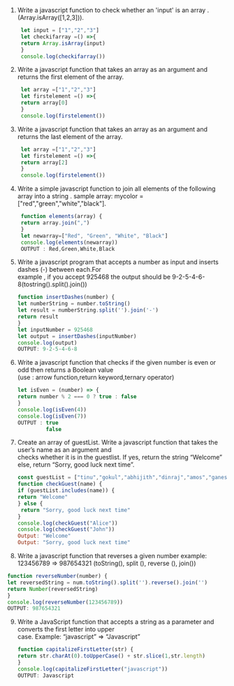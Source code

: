 1. Write a javascript function to check whether an 'input' is an array .(Array.isArray([1,2,3])).
   ```js
    let input = ["1","2","3"]
    let checkifarray =() =>{
    return Array.isArray(input)
    }
    console.log(checkifarray())
    ```

2. Write a javascript function that takes an  array as an argument and returns the first element of  the
    array.
     ```js
      let array =["1","2","3"]    
      let firstelement =() =>{
      return array[0]
      }
      console.log(firstelement())
      ```


3. Write a javascript function that takes an array as an argument and returns the last element of the array.
     ```js
      let array =["1","2","3"]    
      let firstelement =() =>{
      return array[2]
      }
      console.log(firstelement())
      ```

4. Write a simple javascript function to join all elements of the following array into a string .
   sample array: mycolor =["red","green","white","black"].
   ```js
    function elements(array) {
    return array.join(",")
    }
    let newarray=["Red", "Green", "White", "Black"]
    console.log(elements(newarray))
    OUTPUT : Red,Green,White,Black
    ```

5. Write a javascript program that accepts a number as input and inserts dashes (-) between each.For     
   example , if you accept 925468 the output  should be 9-2-5-4-6-8(tostring().split().join())   

    ```js
    function insertDashes(number) {
    let numberString = number.toString()
    let result = numberString.split('').join('-')
    return result
    }
    let inputNumber = 925468
    let output = insertDashes(inputNumber)
    console.log(output) 
    OUTPUT: 9-2-5-4-6-8
    ```

6. Write a javascript function that checks if the given number is even or odd then returns a Boolean value     
   (use : arrow function,return keyword,ternary operator)

   ```js
   let isEven = (number) => {
   return number % 2 === 0 ? true : false
   }
   console.log(isEven(4))
   console.log(isEven(7))   
   OUTPUT : true
            false
   ```         

7. Create an array of guestList. Write a javascript function that takes the user’s name as an argument and    
   checks whether it is in the guestlist. If yes, return the string “Welcome” else, return “Sorry, good luck next time”.            
   ```js
   const guestList = ["tinu","gokul","abhijith","dinraj","amos","ganesh"]
   function checkGuest(name) {
   if (guestList.includes(name)) {
   return "Welcome"
   } else {
    return "Sorry, good luck next time"
   }
   console.log(checkGuest("Alice"))
   console.log(checkGuest("John"))
   Output: "Welcome" 
   Output: "Sorry, good luck next time"
   ```

8. Write a javascript function that reverses a given number example: 123456789 => 987654321 (toString(), split 
   (), reverse (), join())   
   
  ```js
  function reverseNumber(number) {
  let reversedString = num.toString().split('').reverse().join('')
  return Number(reversedString)
  }
  console.log(reverseNumber(123456789))
  OUTPUT: 987654321
  ```

9. Write a JavaScript function that accepts a string as a parameter and converts the first letter into upper  
   case. Example: “javascript” => “Javascript”

   ```js
   function capitalizeFirstLetter(str) {
   return str.charAt(0).toUpperCase() + str.slice(1,str.length)
   }
   console.log(capitalizeFirstLetter("javascript"))
   OUTPUT: Javascript
   ```